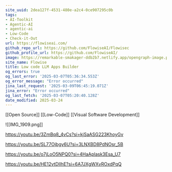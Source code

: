 ```yaml
---
site_uuid: 2dea127f-4531-480e-a2c4-0ce907295c0b
tags:
- AI-Toolkit
- Agentic-AI
- agentic-ai
- Low-Code
- Check-it-Out
url: https://flowiseai.com/
github_repo_url: https://github.com/FlowiseAI/Flowisec
github_profile_url: https://github.com/FlowiseAI/
image: https://remarkable-smakager-ddb2b7.netlify.app/opengraph-image.png?2eca201df198027c
site_name: Flowise
title: Low code LLM Apps Builder
og_errors: true
og_last_error: '2025-03-07T05:36:34.553Z'
og_error_message: "Error occurred"
jina_last_request: '2025-03-09T06:45:19.071Z'
jina_error: "Error occurred"
og_last_fetch: '2025-03-07T05:20:40.128Z'
date_modified: 2025-03-24
---
```



[[Open Source]] [[Low-Code]] [[Visual Software Development]]

![[IMG_1909.png]]

https://youtu.be/3ZmBq8_4vCs?si=kjSaASG223KhoyGv

https://youtu.be/SL77Ojbgy6U?si=3LNXBD8PdNOsr_5B

https://youtu.be/o7jLoO5NPQ0?si=4HaAplask3Esa_U7

https://youtu.be/HE12vtDIlhE?si=6A7JXgWXvROxdPqQ

